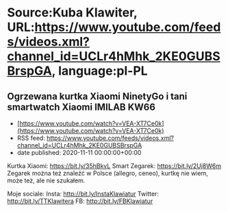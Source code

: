 # Source:Kuba Klawiter, URL:https://www.youtube.com/feeds/videos.xml?channel_id=UCLr4hMhk_2KE0GUBSBrspGA, language:pl-PL

## Ogrzewana kurtka Xiaomi NinetyGo i tani smartwatch Xiaomi IMILAB KW66
 - [https://www.youtube.com/watch?v=VEA-XT7Ce0k](https://www.youtube.com/watch?v=VEA-XT7Ce0k)
 - RSS feed: https://www.youtube.com/feeds/videos.xml?channel_id=UCLr4hMhk_2KE0GUBSBrspGA
 - date published: 2020-11-11 00:00:00+00:00

Kurtka Xiaomi: https://bit.ly/35hBkvL
Smart Zegarek: https://bit.ly/2Uj8W6m 
Zegarek można też znaleźć w Polsce (allegro, ceneo), kurtkę nie wiem, może też, ale nie szukałem. 

Moje sociale:
Insta: http://bit.ly/InstaKlawiatur 
Twitter: http://bit.ly/TTKlawitera
FB: http://bit.ly/FBKlawiatur


